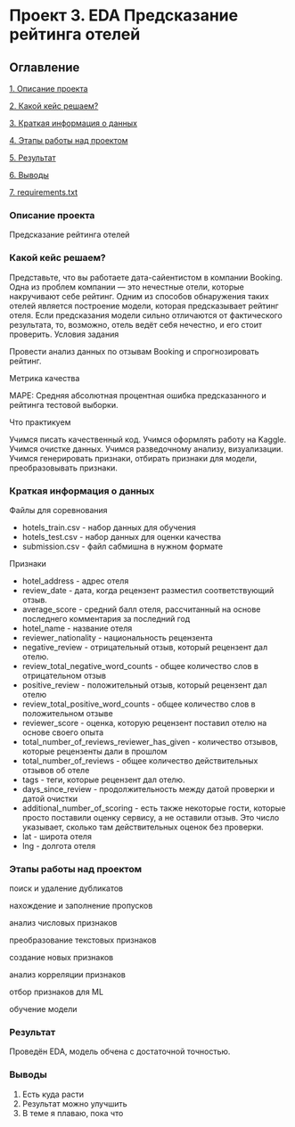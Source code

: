#  Проект 3. EDA Предсказание рейтинга отелей

## Оглавление
[1. Описание проекта](https://github.com/iampeterpanda/sf_data_science/blob/main/Project_3_EDA%2BFE_%D0%A1%D0%BE%D1%80%D0%B5%D0%B2%D0%BD%D0%BE%D0%B2%D0%B0%D0%BD%D0%B8%D0%B5_%D0%BD%D0%B0_Kaggle/README.md#%D0%BE%D0%BF%D0%B8%D1%81%D0%B0%D0%BD%D0%B8%D0%B5-%D0%BF%D1%80%D0%BE%D0%B5%D0%BA%D1%82%D0%B0)

[2. Какой кейс решаем?](https://github.com/iampeterpanda/sf_data_science/blob/main/Project_3_EDA%2BFE_%D0%A1%D0%BE%D1%80%D0%B5%D0%B2%D0%BD%D0%BE%D0%B2%D0%B0%D0%BD%D0%B8%D0%B5_%D0%BD%D0%B0_Kaggle/README.md#%D0%BA%D0%B0%D0%BA%D0%BE%D0%B9-%D0%BA%D0%B5%D0%B9%D1%81-%D1%80%D0%B5%D1%88%D0%B0%D0%B5%D0%BC)

[3. Краткая информация о данных](https://github.com/iampeterpanda/sf_data_science/blob/main/Project_3_EDA%2BFE_%D0%A1%D0%BE%D1%80%D0%B5%D0%B2%D0%BD%D0%BE%D0%B2%D0%B0%D0%BD%D0%B8%D0%B5_%D0%BD%D0%B0_Kaggle/README.md#%D0%BA%D1%80%D0%B0%D1%82%D0%BA%D0%B0%D1%8F-%D0%B8%D0%BD%D1%84%D0%BE%D1%80%D0%BC%D0%B0%D1%86%D0%B8%D1%8F-%D0%BE-%D0%B4%D0%B0%D0%BD%D0%BD%D1%8B%D1%85)

[4. Этапы работы над проектом](https://github.com/iampeterpanda/sf_data_science/blob/main/Project_3_EDA%2BFE_%D0%A1%D0%BE%D1%80%D0%B5%D0%B2%D0%BD%D0%BE%D0%B2%D0%B0%D0%BD%D0%B8%D0%B5_%D0%BD%D0%B0_Kaggle/README.md#%D1%8D%D1%82%D0%B0%D0%BF%D1%8B-%D1%80%D0%B0%D0%B1%D0%BE%D1%82%D1%8B-%D0%BD%D0%B0%D0%B4-%D0%BF%D1%80%D0%BE%D0%B5%D0%BA%D1%82%D0%BE%D0%BC)

[5. Результат](https://github.com/iampeterpanda/sf_data_science/blob/main/Project_3_EDA%2BFE_%D0%A1%D0%BE%D1%80%D0%B5%D0%B2%D0%BD%D0%BE%D0%B2%D0%B0%D0%BD%D0%B8%D0%B5_%D0%BD%D0%B0_Kaggle/README.md#%D1%80%D0%B5%D0%B7%D1%83%D0%BB%D1%8C%D1%82%D0%B0%D1%82)

[6. Выводы](https://github.com/iampeterpanda/sf_data_science/blob/main/Project_3_EDA%2BFE_%D0%A1%D0%BE%D1%80%D0%B5%D0%B2%D0%BD%D0%BE%D0%B2%D0%B0%D0%BD%D0%B8%D0%B5_%D0%BD%D0%B0_Kaggle/README.md#%D0%B2%D1%8B%D0%B2%D0%BE%D0%B4%D1%8B)

[7. requirements.txt](https://github.com/iampeterpanda/sf_data_science/blob/main/Project_3_EDA%2BFE_%D0%A1%D0%BE%D1%80%D0%B5%D0%B2%D0%BD%D0%BE%D0%B2%D0%B0%D0%BD%D0%B8%D0%B5_%D0%BD%D0%B0_Kaggle/requirements.txt)

### Описание проекта
Предсказание рейтинга отелей

### Какой кейс решаем?
Представьте, что вы работаете дата-сайентистом в компании Booking. Одна из проблем компании — это нечестные отели, которые накручивают себе рейтинг. Одним из способов обнаружения таких отелей является построение модели, которая предсказывает рейтинг отеля. Если предсказания модели сильно отличаются от фактического результата, то, возможно, отель ведёт себя нечестно, и его стоит проверить.
Условия задания

Провести анализ данных по отзывам Booking и спрогнозировать рейтинг.

Метрика качества

MAPE: Средняя абсолютная процентная ошибка предсказанного и рейтинга тестовой выборки.

Что практикуем

Учимся писать качественный код. Учимся оформлять работу на Kaggle.
Учимся очистке данных.
Учимся разведочному анализу, визуализации.
Учимся генерировать признаки, отбирать признаки для модели, преобразовывать признаки.


### Краткая информация о данных

Файлы для соревнования

- hotels_train.csv - набор данных для обучения
- hotels_test.csv - набор данных для оценки качества
- submission.csv - файл сабмишна в нужном формате

Признаки

- hotel_address - адрес отеля
- review_date - дата, когда рецензент разместил соответствующий отзыв.
- average_score - средний балл отеля, рассчитанный на основе последнего комментария за последний год
- hotel_name - название отеля
- reviewer_nationality - национальность рецензента
- negative_review - отрицательный отзыв, который рецензент дал отелю.
- review_total_negative_word_counts - общее количество слов в отрицательном отзыв
- positive_review - положительный отзыв, который рецензент дал отелю
- review_total_positive_word_counts - общее количество слов в положительном отзыве
- reviewer_score - оценка, которую рецензент поставил отелю на основе своего опыта
- total_number_of_reviews_reviewer_has_given - количество отзывов, которые рецензенты дали в прошлом
- total_number_of_reviews - общее количество действительных отзывов об отеле
- tags - теги, которые рецензент дал отелю.
- days_since_review - продолжительность между датой проверки и датой очистки
- additional_number_of_scoring - есть также некоторые гости, которые просто поставили оценку сервису, а не оставили отзыв. Это число указывает, сколько там действительных оценок без проверки.
- lat - широта отеля
- lng - долгота отеля

### Этапы работы над проектом
поиск и удаление дубликатов

нахождение и заполнение пропусков

анализ числовых признаков

преобразование текстовых признаков

создание новых признаков

анализ корреляции признаков

отбор признаков для ML

обучение модели

### Результат
Проведён EDA, модель обчена с достаточной точностью.

### Выводы
1. Есть куда расти
2. Результат можно улучшить
3. В теме я плаваю, пока что


